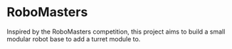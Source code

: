 # RoboMasters
Inspired by the RoboMasters competition, this project aims to build a small modular robot base to add a turret module to.
